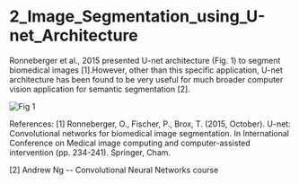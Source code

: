 # 2_Image_Segmentation_using_U-net_Architecture

Ronneberger et al., 2015 presented U-net architecture (Fig. 1) to segment biomedical images [1].However, other than this specific application, U-net architecture has been found to be very useful for much broader computer vision application for semantic segmentation [2]. 

![Fig  1](https://user-images.githubusercontent.com/54812742/136703882-1a15430c-16a8-4e59-a0dc-2f52d5e19033.PNG)



References:
[1] Ronneberger, O., Fischer, P.,  Brox, T. (2015, October). U-net: Convolutional networks for biomedical image segmentation. In International Conference on Medical image computing and computer-assisted intervention (pp. 234-241). Springer, Cham.

[2] Andrew Ng -- Convolutional Neural Networks course
